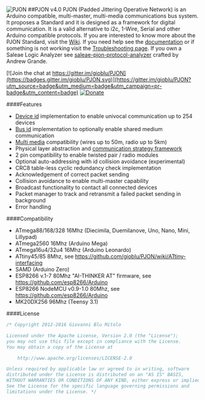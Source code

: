 
![PJON](http://www.gioblu.com/PJON/PJON-github-header-tiny.png)
##PJON v4.0
PJON (Padded Jittering Operative Network) is an Arduino compatible, multi-master, multi-media communications bus system. It proposes a Standard and it is designed as a framework for digital communication. It is a valid alternative to i2c, 1-Wire, Serial and other Arduino compatible protocols. If you are interested to know more about the PJON Standard, visit the [Wiki](https://github.com/gioblu/PJON/wiki). If you need help see the [documentation](https://github.com/gioblu/PJON/wiki/Documentation) or if something is not working visit the [Troubleshooting page](https://github.com/gioblu/PJON/wiki/Troubleshooting). If you own a Saleae Logic Analyzer see [saleae-pjon-protocol-analyzer](https://github.com/aperepel/saleae-pjon-protocol-analyzer) crafted by Andrew Grande.

[![Join the chat at https://gitter.im/gioblu/PJON](https://badges.gitter.im/gioblu/PJON.svg)](https://gitter.im/gioblu/PJON?utm_source=badge&utm_medium=badge&utm_campaign=pr-badge&utm_content=badge) [![Donate](http://img.shields.io/paypal/donate.png?color=blue)](https://www.paypal.me/PJON)

####Features
- [Device id](https://github.com/gioblu/PJON/wiki) implementation to enable univocal communication up to 254 devices  
- [Bus id](https://github.com/gioblu/PJON/wiki) implementation to optionally enable shared medium communication
- [Multi media](https://github.com/gioblu/PJON/wiki/OverSampling) compatibility (wires up to 50m, radio up to 5km)
- Physical layer abstraction and [communication strategy framework](https://github.com/gioblu/PJON/wiki/Strategies)
- 2 pin compatibility to enable twisted pair / radio modules
- Optional auto-addressing with id collision avoidance (experimental)
- CRC8 table-less cyclic redundancy check implementation
- Acknowledgement of correct packet sending
- Collision avoidance to enable multi-master capability
- Broadcast functionality to contact all connected devices
- Packet manager to track and retransmit a failed packet sending in background
- Error handling

####Compatibility
- ATmega88/168/328 16Mhz (Diecimila, Duemilanove, Uno, Nano, Mini, Lillypad)
- ATmega2560 16Mhz (Arduino Mega)
- ATmega16u4/32u4 16Mhz (Arduino Leonardo)
- ATtiny45/85 8Mhz, see https://github.com/gioblu/PJON/wiki/ATtiny-interfacing
- SAMD (Arduino Zero)
- ESP8266 v.1-7 80Mhz "AI-THINKER AT" firmware, see https://github.com/esp8266/Arduino
- ESP8266 NodeMCU v0.9-1.0 80Mhz, see https://github.com/esp8266/Arduino
- MK20DX256 96Mhz (Teensy 3.1)

####License

```cpp
/* Copyright 2012-2016 Giovanni Blu Mitolo

Licensed under the Apache License, Version 2.0 (the "License");
you may not use this file except in compliance with the License.
You may obtain a copy of the License at

    http://www.apache.org/licenses/LICENSE-2.0

Unless required by applicable law or agreed to in writing, software
distributed under the License is distributed on an "AS IS" BASIS,
WITHOUT WARRANTIES OR CONDITIONS OF ANY KIND, either express or implied.
See the License for the specific language governing permissions and
limitations under the License. */
```
